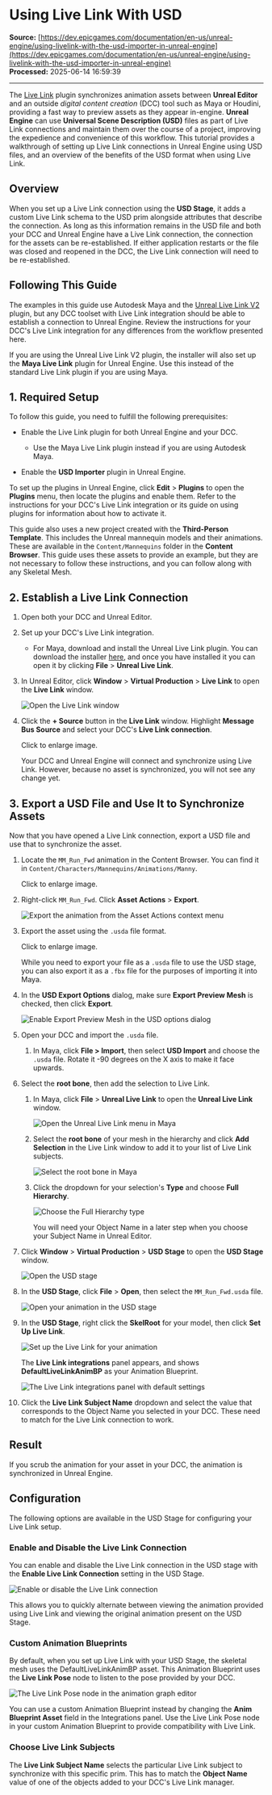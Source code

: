 # Using Live Link With USD

**Source:** [https://dev.epicgames.com/documentation/en-us/unreal-engine/using-livelink-with-the-usd-importer-in-unreal-engine](https://dev.epicgames.com/documentation/en-us/unreal-engine/using-livelink-with-the-usd-importer-in-unreal-engine)  
**Processed:** 2025-06-14 16:59:39

---

The [Live Link](/documentation/en-us/unreal-engine/live-link-in-unreal-engine) plugin synchronizes animation assets between **Unreal Editor** and an outside *digital content creation* (DCC) tool such as Maya or Houdini, providing a fast way to preview assets as they appear in-engine. **Unreal Engine** can use **Universal Scene Description (USD)** files as part of Live Link connections and maintain them over the course of a project, improving the expedience and convenience of this workflow. This tutorial provides a walkthrough of setting up Live Link connections in Unreal Engine using USD files, and an overview of the benefits of the USD format when using Live Link.

## Overview

When you set up a Live Link connection using the **USD Stage**, it adds a custom Live Link schema to the USD prim alongside attributes that describe the connection. As long as this information remains in the USD file and both your DCC and Unreal Engine have a Live Link connection, the connection for the assets can be re-established. If either application restarts or the file was closed and reopened in the DCC, the Live Link connection will need to be re-established.

## Following This Guide

The examples in this guide use Autodesk Maya and the [Unreal Live Link V2](https://apps.autodesk.com/MAYA/en/Detail/Index?id=3726213941804942083&appLang=en&os=Win64) plugin, but any DCC toolset with Live Link integration should be able to establish a connection to Unreal Engine. Review the instructions for your DCC's Live Link integration for any differences from the workflow presented here.

If you are using the Unreal Live Link V2 plugin, the installer will also set up the **Maya Live Link** plugin for Unreal Engine. Use this instead of the standard Live Link plugin if you are using Maya.

## 1\. Required Setup

To follow this guide, you need to fulfill the following prerequisites:

-   Enable the Live Link plugin for both Unreal Engine and your DCC.
    
    -   Use the Maya Live Link plugin instead if you are using Autodesk Maya.
-   Enable the **USD Importer** plugin in Unreal Engine.
    

To set up the plugins in Unreal Engine, click **Edit** \> **Plugins** to open the **Plugins** menu, then locate the plugins and enable them. Refer to the instructions for your DCC's Live Link integration or its guide on using plugins for information about how to activate it.

This guide also uses a new project created with the **Third-Person Template**. This includes the Unreal mannequin models and their animations. These are available in the `Content/Mannequins` folder in the **Content Browser**. This guide uses these assets to provide an example, but they are not necessary to follow these instructions, and you can follow along with any Skeletal Mesh.

## 2\. Establish a Live Link Connection

1.  Open both your DCC and Unreal Editor.
    
2.  Set up your DCC's Live Link integration.
    
    -   For Maya, download and install the Unreal Live Link plugin. You can download the installer [here](https://apps.autodesk.com/MAYA/en/Detail/Index?id=3726213941804942083), and once you have installed it you can open it by clicking **File** \> **Unreal Live Link**.
3.  In Unreal Editor, click **Window** \> **Virtual Production** > **Live Link** to open the **Live Link** window.
    
    ![Open the Live Link window](https://d1iv7db44yhgxn.cloudfront.net/documentation/images/c75dd540-d85f-45d3-b536-7a85ce5c6fef/livelinkwindow.png)
4.  Click the **\+ Source** button in the **Live Link** window. Highlight **Message Bus Source** and select your DCC's **Live Link connection**.
    
    Click to enlarge image.
    
    Your DCC and Unreal Engine will connect and synchronize using Live Link. However, because no asset is synchronized, you will not see any change yet.
    

## 3\. Export a USD File and Use It to Synchronize Assets

Now that you have opened a Live Link connection, export a USD file and use that to synchronize the asset.

1.  Locate the `MM_Run_Fwd` animation in the Content Browser. You can find it in `Content/Characters/Mannequins/Animations/Manny`.
    
    Click to enlarge image.
    
2.  Right-click `MM_Run_Fwd`. Click **Asset Actions** > **Export**.
    
    ![Export the animation from the Asset Actions context menu](https://d1iv7db44yhgxn.cloudfront.net/documentation/images/5c83f2cc-9250-4a90-b780-3ee8bae81f90/exportasset.png)
3.  Export the asset using the `.usda` file format.
    
    Click to enlarge image.
    
    While you need to export your file as a `.usda` file to use the USD stage, you can also export it as a `.fbx` file for the purposes of importing it into Maya.
    
4.  In the **USD Export Options** dialog, make sure **Export Preview Mesh** is checked, then click **Export**.
    
    ![Enable Export Preview Mesh in the USD options dialog](https://d1iv7db44yhgxn.cloudfront.net/documentation/images/2d0ee262-6f30-4bda-b778-d45726794106/usdoptions.png)
5.  Open your DCC and import the `.usda` file.
    
    1.  In Maya, click **File > Import**, then select **USD Import** and choose the `.usda` file. Rotate it -90 degrees on the X axis to make it face upwards.
6.  Select the **root bone**, then add the selection to Live Link.
    
    1.  In Maya, click **File** \> **Unreal Live Link** to open the **Unreal Live Link** window.
        
        ![Open the Unreal Live Link menu in Maya](https://d1iv7db44yhgxn.cloudfront.net/documentation/images/b91aa0d5-cb40-4655-8e45-25bc583fe5cc/unreallivelinkwindow.png)
    2.  Select the **root bone** of your mesh in the hierarchy and click **Add Selection** in the Live Link window to add it to your list of Live Link subjects.
        
        ![Select the root bone in Maya](https://d1iv7db44yhgxn.cloudfront.net/documentation/images/595d6cb7-c6af-4ee0-8716-4f10ae53cf26/selectrootbone.png)
    3.  Click the dropdown for your selection's **Type** and choose **Full Hierarchy**.
        
        ![Choose the Full Hierarchy type](https://d1iv7db44yhgxn.cloudfront.net/documentation/images/4b869881-9b4a-4f8e-9ef3-6da9d432fefe/fullhierarchy.png)
        
        You will need your Object Name in a later step when you choose your Subject Name in Unreal Editor.
        
7.  Click **Window** > **Virtual Production** > **USD Stage** to open the **USD Stage** window.
    
    ![Open the USD stage](https://d1iv7db44yhgxn.cloudfront.net/documentation/images/837f95f4-4b8a-4f64-8b6b-68e4435acc69/usdstagewindow.png)
8.  In the **USD Stage**, click **File** \> **Open**, then select the `MM_Run_Fwd.usda` file.
    
    ![Open your animation in the USD stage](https://d1iv7db44yhgxn.cloudfront.net/documentation/images/784d8f62-580e-4fd1-93b6-1ddd8e309709/openusda.png)
9.  In the **USD Stage**, right click the **SkelRoot** for your model, then click **Set Up Live Link**.
    
    ![Set up the Live Link for your animation](https://d1iv7db44yhgxn.cloudfront.net/documentation/images/67a8fe68-1f82-435e-b3bc-6114aec13970/setuplivelink.png)
    
    The **Live Link integrations** panel appears, and shows **DefaultLiveLinkAnimBP** as your Animation Blueprint.
    
    ![The Live Link integrations panel with default settings](https://d1iv7db44yhgxn.cloudfront.net/documentation/images/8d508f41-43ba-4086-8cee-2f54e8052943/integrationspanel.png)
10.  Click the **Live Link Subject Name** dropdown and select the value that corresponds to the Object Name you selected in your DCC. These need to match for the Live Link connection to work.
    

## Result

If you scrub the animation for your asset in your DCC, the animation is synchronized in Unreal Engine.

## Configuration

The following options are available in the USD Stage for configuring your Live Link setup.

### Enable and Disable the Live Link Connection

You can enable and disable the Live Link connection in the USD stage with the **Enable Live Link Connection** setting in the USD Stage.

![Enable or disable the Live Link connection](https://d1iv7db44yhgxn.cloudfront.net/documentation/images/ffbc3f7e-f5a8-4b7d-a31c-d835bf7dc668/enablelivelink.png)

This allows you to quickly alternate between viewing the animation provided using Live Link and viewing the original animation present on the USD Stage.

### Custom Animation Blueprints

By default, when you set up Live Link with your USD Stage, the skeletal mesh uses the DefaultLiveLinkAnimBP asset. This Animation Blueprint uses the **Live Link Pose** node to listen to the pose provided by your DCC.

![The Live Link Pose node in the animation graph editor](https://d1iv7db44yhgxn.cloudfront.net/documentation/images/828e125c-3013-4d7e-89a3-71dc2e2cedb9/livelinkposenode.png)

You can use a custom Animation Blueprint instead by changing the **Anim Blueprint Asset** field in the Integrations panel. Use the Live Link Pose node in your custom Animation Blueprint to provide compatibility with Live Link.

### Choose Live Link Subjects

The **Live Link Subject Name** selects the particular Live Link subject to synchronize with this specific prim. This has to match the **Object Name** value of one of the objects added to your DCC's Live Link manager.